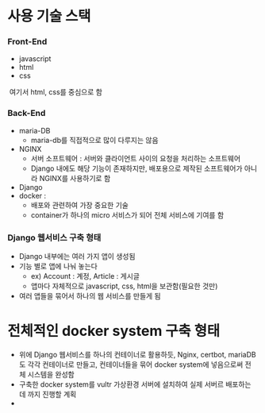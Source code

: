# 사용 기술 스택



### Front-End

* javascript
* html
* css

​	여기서 html, css를 중심으로 함



### Back-End

* maria-DB
  * maria-db를 직접적으로 많이 다루지는 않음
* NGINX 
  *  서버 소프트웨어 : 서버와 클라이언트 사이의 요청을 처리하는 소프트웨어
  * Django 내에도 해당 기능이 존재하지만, 배포용으로 제작된 소프트웨어가 아니라 NGINX를 사용하기로 함
* Django
* docker :
  * 배포와 관련하여 가장 중요한 기술
  * container가 하나의 micro 서비스가 되어 전체 서비스에 기여를 함



### Django 웹서비스 구축 형태

* Django 내부에는 여러 가지 앱이 생성됨
* 기능 별로 앱에 나눠 놓는다
  * ex) Account : 계정, Article : 게시글
  * 앱마다 자체적으로 javascript, css, html을 보관함(필요한 것만)
* 여러 앱들을 묶어서 하나의 웹 서비스를 만들게 됨



# 전체적인 docker system 구축 형태

* 위에 Django 웹서비스를 하나의 컨테이너로 활용하듯, Nginx, certbot, mariaDB도 각각 컨테이너로 만들고, 컨테이너들을 묶어 docker system에 넣음으로써 전체 시스템을 완성함
* 구축한 docker system를  vultr 가상환경 서버에 설치하여 실제 서버르 배포하는데 까지 진행할 계획
* 

### 







